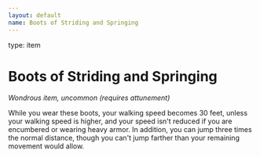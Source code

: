 ```yaml
---
layout: default
name: Boots of Striding and Springing
---
```

type: item

# Boots of Striding and Springing 
_Wondrous item, uncommon (requires attunement)_ 

While you wear these boots, your walking speed becomes 30 feet, unless your walking speed is higher, and your speed isn't reduced if you are encumbered or wearing heavy armor. In addition, you can jump three times the normal distance, though you can't jump farther than your remaining movement would allow. 